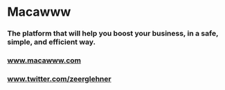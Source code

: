 # Macawww
### The platform that will help you boost your business, in a safe, simple, and efficient way.

### www.macawww.com

### www.twitter.com/zeerglehner
